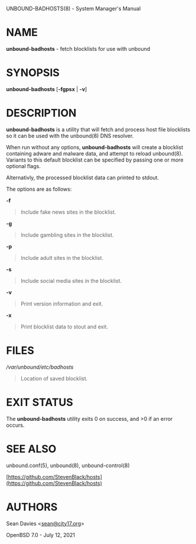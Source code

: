 UNBOUND-BADHOSTS(8) - System Manager's Manual

# NAME

**unbound-badhosts** - fetch blocklists for use with unbound

# SYNOPSIS

**unbound-badhosts**
\[**-fgpsx**&nbsp;|&nbsp;**-v**]

# DESCRIPTION

**unbound-badhosts**
is a utility that will fetch and process host file blocklists so it can be
used with the
unbound(8)
DNS resolver.

When run without any options,
**unbound-badhosts**
will create a blocklist containing adware and malware data, and attempt to
reload
unbound(8).
Variants to this default blocklist can be specified by passing one or more
optional flags.

Alternativly, the processed blocklist data can printed to stdout.

The options are as follows:

**-f**

> Include fake news sites in the blocklist.

**-g**

> Include gambling sites in the blocklist.

**-p**

> Include adult sites in the blocklist.

**-s**

> Include social media sites in the blocklist.

**-v**

> Print version information and exit.

**-x**

> Print blocklist data to stout and exit.

# FILES

*/var/unbound/etc/badhosts*

> Location of saved blocklist.

# EXIT STATUS

The **unbound-badhosts** utility exits&#160;0 on success, and&#160;&gt;0 if an error occurs.

# SEE ALSO

unbound.conf(5),
unbound(8),
unbound-control(8)

[https://github.com/StevenBlack/hosts](https://github.com/StevenBlack/hosts)

# AUTHORS

Sean Davies &lt;[sean@city17.org](mailto:sean@city17.org)&gt;

OpenBSD 7.0 - July 12, 2021
